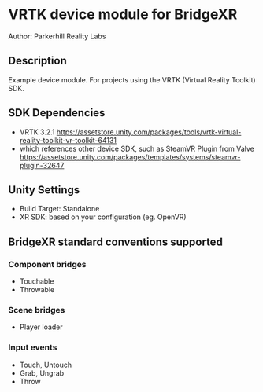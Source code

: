 # VRTK device module for BridgeXR


Author: Parkerhill Reality Labs

## Description

Example device module. For projects using the VRTK (Virtual Reality Toolkit) SDK. 

## SDK Dependencies

* VRTK 3.2.1 https://assetstore.unity.com/packages/tools/vrtk-virtual-reality-toolkit-vr-toolkit-64131
* which references other device SDK, such as SteamVR Plugin from Valve https://assetstore.unity.com/packages/templates/systems/steamvr-plugin-32647

## Unity Settings

* Build Target: Standalone
* XR SDK: based on your configuration (eg. OpenVR)

 ## BridgeXR standard conventions supported

 ### Component bridges
 * Touchable
 * Throwable

 ### Scene bridges
 * Player loader

 ### Input events
 * Touch, Untouch
 * Grab, Ungrab
 * Throw

 